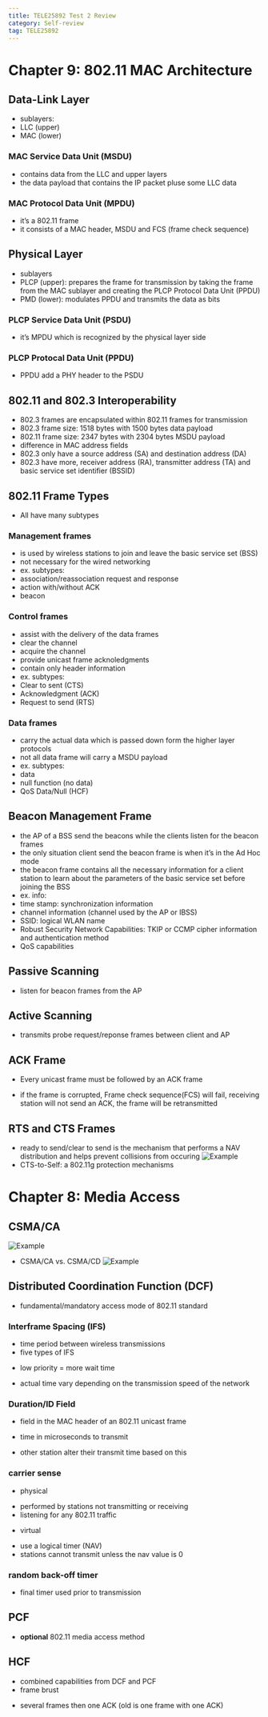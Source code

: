 ```yaml
---
title: TELE25892 Test 2 Review
category: Self-review
tag: TELE25892
---
```

# Chapter 9: 802.11 MAC Architecture
## Data-Link Layer
- sublayers:
 - LLC (upper)
 - MAC (lower)
### MAC Service Data Unit (MSDU)
- contains data from the LLC and upper layers
- the data payload that contains the IP packet pluse some LLC data
### MAC Protocol Data Unit (MPDU)
- it’s a 802.11 frame
- it consists of a MAC header, MSDU and FCS (frame check sequence)

## Physical Layer
- sublayers
 - PLCP (upper): prepares the frame for transmission by taking the frame from the MAC sublayer and creating the PLCP Protocol Data Unit (PPDU)
 - PMD (lower): modulates PPDU and transmits the data as bits
### PLCP Service Data Unit (PSDU)
- it’s MPDU which is recognized by the physical layer side
### PLCP Protocal Data Unit (PPDU)
- PPDU add a PHY header to the PSDU

## 802.11 and 802.3 Interoperability
- 802.3 frames are encapsulated within 802.11 frames for transmission
 - 802.3 frame size: 1518 bytes with 1500 bytes data payload
 - 802.11 frame size: 2347 bytes with 2304 bytes MSDU payload
- difference in MAC address fields
 - 802.3 only have a source address (SA) and destination address (DA)
 - 802.3 have more, receiver address (RA), transmitter address (TA) and basic service set identifier (BSSID)

## 802.11 Frame Types
* All have many subtypes
### Management frames
- is used by wireless stations to join and leave the basic service set (BSS)
- not necessary for the wired networking
- ex. subtypes:
 - association/reassociation request and response
 - action with/without ACK
 - beacon
### Control frames
- assist with the delivery of the data frames
- clear the channel
- acquire the channel
- provide unicast frame acknoledgments
- contain only header information
- ex. subtypes:
 - Clear to sent (CTS)
 - Acknowledgment (ACK)
 - Request to send (RTS)
### Data frames
- carry the actual data which is passed down form the higher layer protocols
- not all data frame will carry a MSDU payload
- ex. subtypes:
 - data
 - null function (no data)
 - QoS Data/Null (HCF)

## Beacon Management Frame
- the AP of a BSS send the beacons while the clients listen for the beacon frames
 - the only situation client send the beacon frame is when it’s in the Ad Hoc mode
- the beacon frame contains all the necessary information for a client station to learn about the parameters of the basic service set before joining the BSS
- ex. info:
 - time stamp: synchronization information 
 - channel information (channel used by the AP or IBSS)
 - SSID: logical WLAN name
 - Robust Security Network Capabilities: TKIP or CCMP cipher information and authentication method
 - QoS capabilities

## Passive Scanning
- listen for beacon frames from the AP
## Active Scanning
- transmits probe request/reponse frames between client and AP

## ACK Frame
* Every unicast frame must be followed by an ACK frame
- if the frame is corrupted, Frame check sequence(FCS) will fail, receiving station will not send an ACK, the frame will be retransmitted

## RTS and CTS Frames
* ready to send/clear to send is the mechanism that performs a NAV distribution and helps prevent collisions from occuring
![Example](/assets/images/post_images/tele-test2-1.png)
* CTS-to-Self: a 802.11g protection mechanisms

# Chapter 8: Media Access
## CSMA/CA
![Example](/assets/images/post_images/tele-test2-2.png)
* CSMA/CA vs. CSMA/CD
![Example](/assets/images/post_images/tele-test2-3.png)
## Distributed Coordination Function (DCF)
* fundamental/mandatory access mode of 802.11 standard
### Interframe Spacing (IFS)
* time period between wireless transmissions
* five types of IFS
- low priority = more wait time
* actual time vary depending on the transmission speed of the network
### Duration/ID Field
* field in the MAC header of an 802.11 unicast frame
- time in microseconds to transmit
* other station alter their transmit time based on this
### carrier sense
* physical
- performed by stations not transmitting or receiving
- listening for any 802.11 traffic
* virtual
- use a logical timer (NAV)
- stations cannot transmit unless the nav value is 0
### random back-off timer
* final timer used prior to transmission
## PCF
* **optional** 802.11 media access method
## HCF
* combined capabilities from DCF and PCF
* frame brust
- several frames then one ACK (old is one frame with one ACK)
